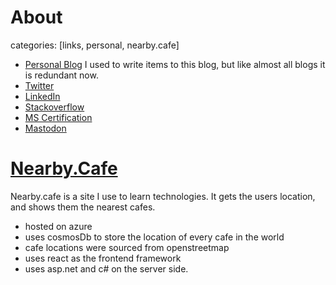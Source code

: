 # About

categories: [links, personal, nearby.cafe]


*   [Personal Blog](http://peter.withknown.com)
 I used to write items to this blog, but like almost all blogs it is redundant now.
*   [Twitter](https://twitter.com/petermarshall)
*   [LinkedIn](https://linkedin.com/in/thebestdevyouwilleverfind)
*   [Stackoverflow](https://stackoverflow.com/users/4692/peter-marshall)
*   [MS Certification](http://www.mycertprofile.com/Profile/9843288887)
*   <a rel="me" href="https://toot.cat/@P33tr">Mastodon</a>

# [Nearby.Cafe](http://nearby.cafe) #

Nearby.cafe is a site I use to learn technologies. It gets the users location, and shows them the nearest cafes.

* hosted on azure
* uses cosmosDb to store the location of every cafe in the world
* cafe locations were sourced from openstreetmap
* uses react as the frontend framework
* uses asp.net and c# on the server side.
<script data-name="BMC-Widget" src="https://cdnjs.buymeacoffee.com/1.0.0/widget.prod.min.js" data-id="P33tr" data-description="Support me on Buy me a coffee!" data-message="Thank you for visiting. You can now buy me a coffee!" data-color="#FF813F" data-position="right" data-x_margin="18" data-y_margin="18"></script>

